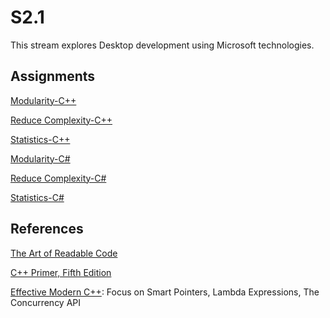 # S2.1

This stream explores Desktop development using Microsoft technologies.

## Assignments

[Modularity-C++](https://classroom.github.com/a/YjkN0Deq)

[Reduce Complexity-C++](https://classroom.github.com/a/gk7bSvpq)

[Statistics-C++](https://classroom.github.com/a/mGwsq3Ul)

[Modularity-C#](https://classroom.github.com/a/cli4drRf)

[Reduce Complexity-C#](https://classroom.github.com/a/vvEyX_15)

[Statistics-C#](https://classroom.github.com/a/9whQD2Fp)

## References

[The Art of Readable Code](https://learning.oreilly.com/library/view/the-art-of/9781449318482/)

[C++ Primer, Fifth Edition](https://learning.oreilly.com/library/view/c-primer-fifth/9780133053043/)

[Effective Modern C++](https://learning.oreilly.com/library/view/effective-modern-c/9781491908419/):
Focus on Smart Pointers, Lambda Expressions, The Concurrency API
